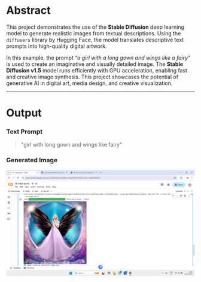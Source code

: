 #  Abstract

This project demonstrates the use of the **Stable Diffusion** deep learning model to generate realistic images from textual descriptions. Using the `diffusers` library by Hugging Face, the model translates descriptive text prompts into high-quality digital artwork. 

In this example, the prompt *“a girl with a long gown and wings like a fairy”* is used to create an imaginative and visually detailed image. The **Stable Diffusion v1.5** model runs efficiently with GPU acceleration, enabling fast and creative image synthesis. This project showcases the potential of generative AI in digital art, media design, and creative visualization.

---

#  Output

### **Text Prompt**
> "girl with long gown and wings like fairy"

### **Generated Image**
![output](output.png)

